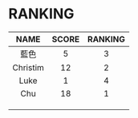# RANKING

| NAME | SCORE | RANKING |
| :---:       |     :---:      |          :---: |
| 藍色   | 5     | 3    |
| Christim     | 12       | 2 |
|   Luke   |    1   |    4   |
|   Chu  |    18     |   1    |
|      |        |       |
|      |        |       |
|      |        |       |

